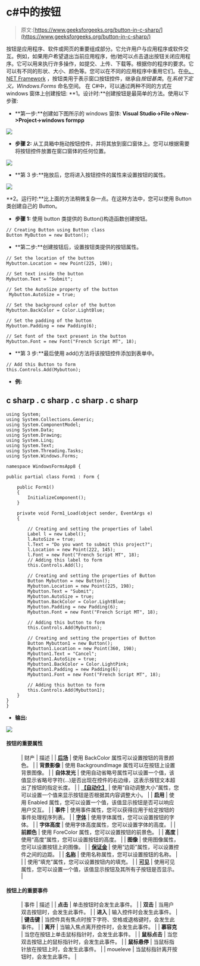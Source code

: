 # c#中的按钮

> 原文:[https://www.geeksforgeeks.org/button-in-c-sharp/](https://www.geeksforgeeks.org/button-in-c-sharp/)

按钮是应用程序、软件或网页的重要组成部分。它允许用户与应用程序或软件交互。例如，如果用户希望退出当前应用程序，他/她可以点击退出按钮关闭应用程序。它可以用来执行许多操作，如提交、上传、下载等。根据你的程序的要求。它可以有不同的形状、大小、颜色等。您可以在不同的应用程序中重用它们。在[中。NET Framework](https://www.geeksforgeeks.org/introduction-to-net-framework/) ，按钮类用于表示窗口按钮控件，继承自*按钮基类*。在*系统下定义。Windows.Forms* 命名空间。
在 C#中，可以通过两种不同的方式在 windows 窗体上创建按钮:
**1。设计时:**创建按钮是最简单的方法。使用以下步骤:

*   **第一步:**创建如下图所示的 windows 窗体:
    **Visual Studio->File->New->Project->windows formpp**

![](img/9889dfd1d09174ca813cf58170ab9cc8.png)

*   **步骤 2:** 从工具箱中拖动按钮控件，并将其放到窗口窗体上。您可以根据需要将按钮控件放置在窗口窗体的任何位置。

![](img/0b31a65af0d8e88d00c1bc1cbd4fff08.png)

*   **第 3 步:**拖放后，您将进入按钮控件的属性来设置按钮的属性。

![](img/4a0d8c6c3c033dced655e8e0e4d13616.png)

**2。运行时:**比上面的方法稍微复杂一点。在这种方法中，您可以使用 Button 类创建自己的 Button。

*   **步骤 1:** 使用 button 类提供的 Button()构造函数创建按钮。

```
// Creating Button using Button class
Button MyButton = new Button();
```

*   **第二步:**创建按钮后，设置按钮类提供的按钮属性。

```
// Set the location of the button
Mybutton.Location = new Point(225, 198);

// Set text inside the button
Mybutton.Text = "Submit";

// Set the AutoSize property of the button
 Mybutton.AutoSize = true;

// Set the background color of the button
Mybutton.BackColor = Color.LightBlue;

// Set the padding of the button
Mybutton.Padding = new Padding(6);

// Set font of the text present in the button
Mybutton.Font = new Font("French Script MT", 18);
```

*   **第 3 步:**最后使用 add()方法将该按钮控件添加到表单中。

```
// Add this Button to form
this.Controls.Add(Mybutton);
```

*   **例:**

## c sharp . c sharp . c sharp . c sharp

```
using System;
using System.Collections.Generic;
using System.ComponentModel;
using System.Data;
using System.Drawing;
using System.Linq;
using System.Text;
using System.Threading.Tasks;
using System.Windows.Forms;

namespace WindowsFormsApp8 {

public partial class Form1 : Form {

    public Form1()
    {
        InitializeComponent();
    }

    private void Form1_Load(object sender, EventArgs e)
    {

        // Creating and setting the properties of label
        Label l = new Label();
        l.AutoSize = true;
        l.Text = "Do you want to submit this project?";
        l.Location = new Point(222, 145);
        l.Font = new Font("French Script MT", 18);
        // Adding this label to form
        this.Controls.Add(l);

        // Creating and setting the properties of Button
        Button Mybutton = new Button();
        Mybutton.Location = new Point(225, 198);
        Mybutton.Text = "Submit";
        Mybutton.AutoSize = true;
        Mybutton.BackColor = Color.LightBlue;
        Mybutton.Padding = new Padding(6);
        Mybutton.Font = new Font("French Script MT", 18);

        // Adding this button to form
        this.Controls.Add(Mybutton);

        // Creating and setting the properties of Button
        Button Mybutton1 = new Button();
        Mybutton1.Location = new Point(360, 198);
        Mybutton1.Text = "Cancel";
        Mybutton1.AutoSize = true;
        Mybutton1.BackColor = Color.LightPink;
        Mybutton1.Padding = new Padding(6);
        Mybutton1.Font = new Font("French Script MT", 18);

        // Adding this button to form
        this.Controls.Add(Mybutton1);
    }
}
}
```

*   **输出:**

![](img/6f897197a7e9ff8be8386b7cb37bea83.png)

#### 按钮的重要属性

<figure class="table">

| 财产 | 描述 |
| [**后场**](https://www.geeksforgeeks.org/how-to-set-the-background-color-of-the-button-in-c-sharp/) | 使用 BackColor 属性可以设置按钮的背景颜色。 |
| **背景影像** | 使用 BackgroundImage 属性可以在按钮上设置背景图像。 |
| **自体发光** | 使用自动省略号属性可以设置一个值，该值显示省略号字符(…)是否出现在控件的右边缘，这表示按钮文本超出了按钮的指定长度。 |
| [**【自动化】**](https://www.geeksforgeeks.org/how-to-set-the-size-of-the-button-in-c-sharp/) | 使用“自动调整大小”属性，您可以设置一个值来显示按钮是否根据其内容调整大小。 |
| **启用** | 使用 Enabled 属性，您可以设置一个值，该值显示按钮是否可以响应用户交互。 |
| **事件** | 使用事件属性，您可以获得应用于给定按钮的事件处理程序列表。 |
| [**字体**](https://www.geeksforgeeks.org/how-to-set-the-font-of-the-button-in-c-sharp/) | 使用字体属性，您可以设置按钮的字体。 |
| **字体高度** | 使用字体高度属性，您可以设置字体的高度。 |
| **前颜色** | 使用 ForeColor 属性，您可以设置按钮的前景色。 |
| **高度** | 使用“高度”属性，您可以设置按钮的高度。 |
| **图像** | 使用图像属性，您可以设置按钮上的图像。 |
| [**保证金**](https://www.geeksforgeeks.org/how-to-set-the-margin-of-the-buttons-in-c-sharp/) | 使用“边距”属性，可以设置控件之间的边距。 |
| [**名称**](https://www.geeksforgeeks.org/how-to-set-the-name-of-the-button-in-c-sharp/) | 使用名称属性，您可以设置按钮的名称。 |
| [](https://www.geeksforgeeks.org/how-to-set-the-padding-of-the-button-in-c-sharp/) | 使用“填充”属性，您可以设置按钮内的填充。 |
| [**可见**](https://www.geeksforgeeks.org/how-to-set-the-visibility-of-the-button-in-c-sharp/) | 使用可见属性，您可以设置一个值，该值显示按钮及其所有子按钮是否显示。 |

</figure>

#### 按钮上的重要事件

<figure class="table">

| 事件 | 描述 |
| **点击** | 单击按钮时会发生此事件。 |
| **双击** | 当用户双击按钮时，会发生此事件。 |
| **进入** | 输入控件时会发生此事件。 |
| **键击键** | 当控件具有焦点时按下字符、空格或退格键时，会发生此事件。 |
| **离开** | 当输入焦点离开控件时，会发生此事件。 |
| **慕容克** | 当您在按钮上单击鼠标指针时，会发生此事件。 |
| **鼠标点击** | 当您双击按钮上的鼠标指针时，会发生此事件。 |
| **鼠标悬停** | 当鼠标指针放在按钮上时，会发生此事件。 |
| moueleve | 当鼠标指针离开按钮时，会发生此事件。 |

</figure>